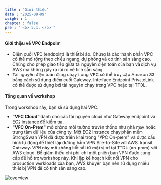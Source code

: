 ```yaml
---
title : "Giới thiệu"
date : "2025-09-09"
weight : 1
chapter : false
pre : " <b> 5.1. </b> "
---
```

#### Giới thiệu về VPC Endpoint

- Điểm cuối VPC (endpoint) là thiết bị ảo. Chúng là các thành phần VPC có thể mở rộng theo chiều ngang, dự phòng và có tính sẵn sàng cao. Chúng cho phép giao tiếp giữa tài nguyên điện toán của bạn và dịch vụ AWS mà không gây ra rủi ro về tính sẵn sàng.
- Tài nguyên điện toán đang chạy trong VPC có thể truy cập Amazon S3 bằng cách sử dụng điểm cuối Gateway. Interface Endpoint PrivateLink có thể được sử dụng bởi tài nguyên chạy trong VPC hoặc tại TTDL.

#### Tổng quan về workshop

Trong workshop này, bạn sẽ sử dụng hai VPC.

- **"VPC Cloud"** dành cho các tài nguyên cloud như Gateway endpoint và EC2 instance để kiểm tra.
- **"VPC On-Prem"** mô phỏng môi trường truyền thống như nhà máy hoặc trung tâm dữ liệu của công ty. Một EC2 Instance chạy phần mềm StrongSwan VPN đã được triển khai trong "VPC On-prem" và được cấu hình tự động để thiết lập đường hầm VPN Site-to-Site với AWS Transit Gateway. VPN này mô phỏng kết nối từ một vị trí tại TTDL (on-prem) với AWS cloud. Để giảm thiểu chi phí, chỉ một phiên bản VPN được cung cấp để hỗ trợ workshop này. Khi lập kế hoạch kết nối VPN cho production workloads của bạn, AWS khuyên bạn nên sử dụng nhiều thiết bị VPN để có tính sẵn sàng cao.

![overview](/images/5-Workshop/5.1-Workshop-overview/diagram1.png)
